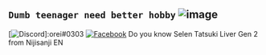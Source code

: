 **`Dumb teenager need better hobby`**
![image](https://media.discordapp.net/attachments/645963330187427840/1062087964773060710/2nd_version.png?width=1248&height=702)
---
[![Discord](https://img.shields.io/badge/Discord-%237289DA.svg?logo=discord&logoColor=white)]:orei#0303
[![Facebook](https://img.shields.io/badge/Facebook-%231877F2.svg?logo=Facebook&logoColor=white)](https://www.facebook.com/lazzyrabbii/)
Do you know Selen Tatsuki Liver Gen 2 from Nijisanji EN 


